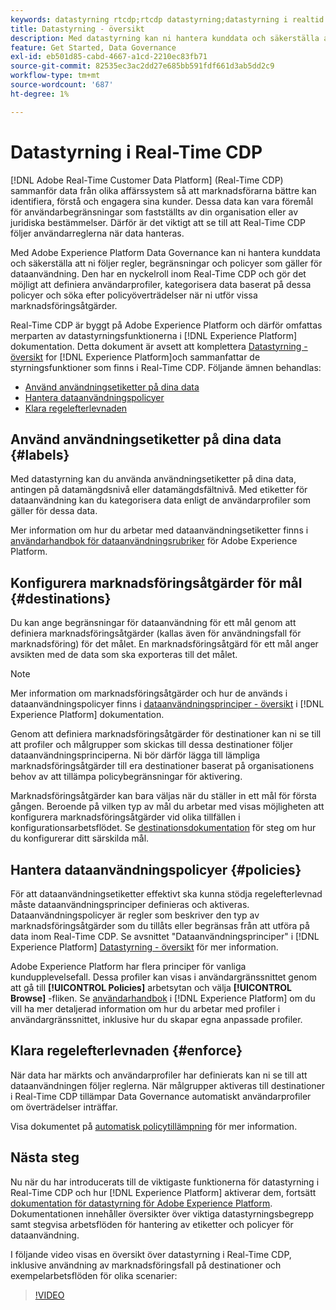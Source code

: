 ```yaml
---
keywords: datastyrning rtcdp;rtcdp datastyrning;datastyrning i realtid för kunddataprofil
title: Datastyrning - översikt
description: Med datastyrning kan ni hantera kunddata och säkerställa att ni följer regler, begränsningar och policyer som gäller för dataanvändning.
feature: Get Started, Data Governance
exl-id: eb501d85-cabd-4667-a1cd-2210ec83fb71
source-git-commit: 82535ec3ac2dd27e685bb591fdf661d3ab5dd2c9
workflow-type: tm+mt
source-wordcount: '687'
ht-degree: 1%

---
```


# Datastyrning i Real-Time CDP

[!DNL Adobe Real-Time Customer Data Platform] (Real-Time CDP) sammanför data från olika affärssystem så att marknadsförarna bättre kan identifiera, förstå och engagera sina kunder. Dessa data kan vara föremål för användarbegränsningar som fastställts av din organisation eller av juridiska bestämmelser. Därför är det viktigt att se till att Real-Time CDP följer användarreglerna när data hanteras.

Med Adobe Experience Platform Data Governance kan ni hantera kunddata och säkerställa att ni följer regler, begränsningar och policyer som gäller för dataanvändning. Den har en nyckelroll inom Real-Time CDP och gör det möjligt att definiera användarprofiler, kategorisera data baserat på dessa policyer och söka efter policyöverträdelser när ni utför vissa marknadsföringsåtgärder.

Real-Time CDP är byggt på Adobe Experience Platform och därför omfattas merparten av datastyrningsfunktionerna i [!DNL Experience Platform] dokumentation. Detta dokument är avsett att komplettera [Datastyrning - översikt](../../data-governance/home.md) for [!DNL Experience Platform]och sammanfattar de styrningsfunktioner som finns i Real-Time CDP. Följande ämnen behandlas:

* [Använd användningsetiketter på dina data](#labels)
* [Hantera dataanvändningspolicyer](#policies)
* [Klara regelefterlevnaden](#enforce)

## Använd användningsetiketter på dina data {#labels}

Med datastyrning kan du använda användningsetiketter på dina data, antingen på datamängdsnivå eller datamängdsfältnivå. Med etiketter för dataanvändning kan du kategorisera data enligt de användarprofiler som gäller för dessa data.

Mer information om hur du arbetar med dataanvändningsetiketter finns i [användarhandbok för dataanvändningsrubriker](../../data-governance/labels/overview.md) för Adobe Experience Platform.

## Konfigurera marknadsföringsåtgärder för mål {#destinations}

Du kan ange begränsningar för dataanvändning för ett mål genom att definiera marknadsföringsåtgärder (kallas även för användningsfall för marknadsföring) för det målet. En marknadsföringsåtgärd för ett mål anger avsikten med de data som ska exporteras till det målet.

>[!NOTE]
>
>Mer information om marknadsföringsåtgärder och hur de används i dataanvändningspolicyer finns i [dataanvändningsprinciper - översikt](../../data-governance/policies/overview.md) i [!DNL Experience Platform] dokumentation.

Genom att definiera marknadsföringsåtgärder för destinationer kan ni se till att profiler och målgrupper som skickas till dessa destinationer följer dataanvändningsprinciperna. Ni bör därför lägga till lämpliga marknadsföringsåtgärder till era destinationer baserat på organisationens behov av att tillämpa policybegränsningar för aktivering.

Marknadsföringsåtgärder kan bara väljas när du ställer in ett mål för första gången. Beroende på vilken typ av mål du arbetar med visas möjligheten att konfigurera marknadsföringsåtgärder vid olika tillfällen i konfigurationsarbetsflödet. Se [destinationsdokumentation](../destinations/overview.md) för steg om hur du konfigurerar ditt särskilda mål.

## Hantera dataanvändningspolicyer {#policies}

För att dataanvändningsetiketter effektivt ska kunna stödja regelefterlevnad måste dataanvändningsprinciper definieras och aktiveras. Dataanvändningspolicyer är regler som beskriver den typ av marknadsföringsåtgärder som du tillåts eller begränsas från att utföra på data inom Real-Time CDP. Se avsnittet &quot;Dataanvändningsprinciper&quot; i [!DNL Experience Platform] [Datastyrning - översikt](../../data-governance/home.md) för mer information.

Adobe Experience Platform har flera principer för vanliga kundupplevelsefall. Dessa profiler kan visas i användargränssnittet genom att gå till **[!UICONTROL Policies]** arbetsytan och välja **[!UICONTROL Browse]** -fliken. Se [användarhandbok](../../data-governance/policies/user-guide.md) i [!DNL Experience Platform] om du vill ha mer detaljerad information om hur du arbetar med profiler i användargränssnittet, inklusive hur du skapar egna anpassade profiler.

## Klara regelefterlevnaden {#enforce}

När data har märkts och användarprofiler har definierats kan ni se till att dataanvändningen följer reglerna. När målgrupper aktiveras till destinationer i Real-Time CDP tillämpar Data Governance automatiskt användarprofiler om överträdelser inträffar.

Visa dokumentet på [automatisk policytillämpning](../../data-governance/enforcement/auto-enforcement.md) för mer information.

## Nästa steg

Nu när du har introducerats till de viktigaste funktionerna för datastyrning i Real-Time CDP och hur [!DNL Experience Platform] aktiverar dem, fortsätt [dokumentation för datastyrning för Adobe Experience Platform](../../data-governance/home.md). Dokumentationen innehåller översikter över viktiga datastyrningsbegrepp samt stegvisa arbetsflöden för hantering av etiketter och policyer för dataanvändning.

I följande video visas en översikt över datastyrning i Real-Time CDP, inklusive användning av marknadsföringsfall på destinationer och exempelarbetsflöden för olika scenarier:

>[!VIDEO](https://video.tv.adobe.com/v/33631?quality=12&learn=on)
